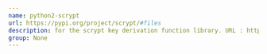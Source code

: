 ```yaml
---
name: python2-scrypt
url: https://pypi.org/project/scrypt/#files
description: for the scrypt key derivation function library. URL : https://pypi.org/project/scrypt/#files Groups : None
group: None
---
```

